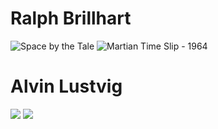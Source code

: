 # Ralph Brillhart
![Space by the Tale](https://pksupernovel.files.wordpress.com/2015/12/spcbthtlfj1964.jpg?w=594)
![Martian Time Slip - 1964](https://upload.wikimedia.org/wikipedia/en/7/7f/MartianTimeSlip%281stEd%29.jpg)

# Alvin Lustvig
![](https://pbs.twimg.com/media/B_mjmByWYAAFKVm.jpg)
![](https://s-media-cache-ak0.pinimg.com/236x/e7/42/6a/e7426ad1ee11a0b51932f9fcc7b75d4c.jpg)

